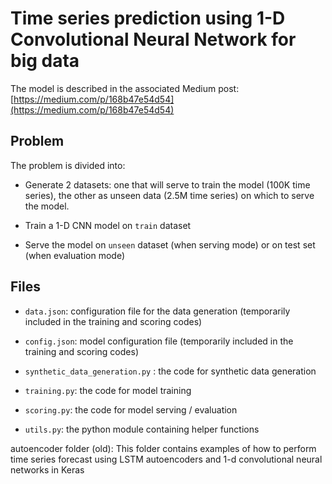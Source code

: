 # Time series prediction using 1-D Convolutional Neural Network for big data

The model is described in the associated Medium post: [https://medium.com/p/168b47e54d54](https://medium.com/p/168b47e54d54)


## Problem

The problem is divided into:

* Generate 2 datasets: one that will serve to train the model (100K time series), the other as unseen data (2.5M time series) on which to serve the model.

* Train a 1-D CNN model on `train` dataset

* Serve the model on `unseen` dataset (when serving mode) or on test set (when evaluation mode)


## Files

- `data.json`: configuration file for the data generation (temporarily included in the training and scoring codes)

- `config.json`: model configuration file (temporarily included in the training and scoring codes)

- `synthetic_data_generation.py` : the code for synthetic data generation

- `training.py`: the code for model training

- `scoring.py`: the code for model serving / evaluation

- `utils.py`: the python module containing helper functions

autoencoder folder (old): This folder contains examples of how to perform time series forecast using LSTM autoencoders and 1-d convolutional neural networks in Keras
